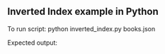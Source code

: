 
## Inverted Index example in Python

To run script:
python inverted_index.py books.json

Expected output:
